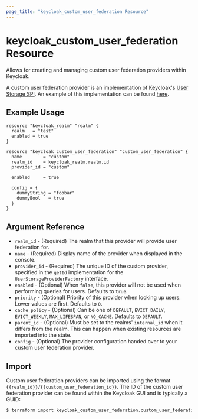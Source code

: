 ```yaml
---
page_title: "keycloak_custom_user_federation Resource"
---
```


# keycloak\_custom\_user\_federation Resource

Allows for creating and managing custom user federation providers within Keycloak.

A custom user federation provider is an implementation of Keycloak's [User Storage SPI](https://www.keycloak.org/docs/4.2/server_development/index.html#_user-storage-spi).
An example of this implementation can be found [here](https://github.com/joed22636/terraform-provider-keycloak/tree/master/custom-user-federation-example).

## Example Usage

```hcl
resource "keycloak_realm" "realm" {
  realm   = "test"
  enabled = true
}

resource "keycloak_custom_user_federation" "custom_user_federation" {
  name        = "custom"
  realm_id    = keycloak_realm.realm.id
  provider_id = "custom"

  enabled     = true

  config = {
    dummyString = "foobar"
    dummyBool   = true
  }
}
```

## Argument Reference

- `realm_id` - (Required) The realm that this provider will provide user federation for.
- `name` - (Required) Display name of the provider when displayed in the console.
- `provider_id` - (Required) The unique ID of the custom provider, specified in the `getId` implementation for the `UserStorageProviderFactory` interface.
- `enabled` - (Optional) When `false`, this provider will not be used when performing queries for users. Defaults to `true`.
- `priority` - (Optional) Priority of this provider when looking up users. Lower values are first. Defaults to `0`.
- `cache_policy` - (Optional) Can be one of `DEFAULT`, `EVICT_DAILY`, `EVICT_WEEKLY`, `MAX_LIFESPAN`, or `NO_CACHE`. Defaults to `DEFAULT`.
- `parent_id` - (Optional) Must be set to the realms' `internal_id`  when it differs from the realm. This can happen when existing resources are imported into the state.
- `config` - (Optional) The provider configuration handed over to your custom user federation provider.

## Import

Custom user federation providers can be imported using the format `{{realm_id}}/{{custom_user_federation_id}}`.
The ID of the custom user federation provider can be found within the Keycloak GUI and is typically a GUID:

```bash
$ terraform import keycloak_custom_user_federation.custom_user_federation my-realm/af2a6ca3-e4d7-49c3-b08b-1b3c70b4b860
```
